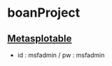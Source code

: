 # boanProject

## [Metasplotable](https://sourceforge.net/projects/metasploitable/files/latest/download)
- id : msfadmin / pw : msfadmin
